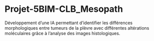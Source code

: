 # Projet-5BIM-CLB_Mesopath
Développement d’une IA permettant d’identifier les différences morphologiques entre tumeurs de  la plèvre avec différentes altérations moléculaires grâce à l’analyse des images histologiques.
